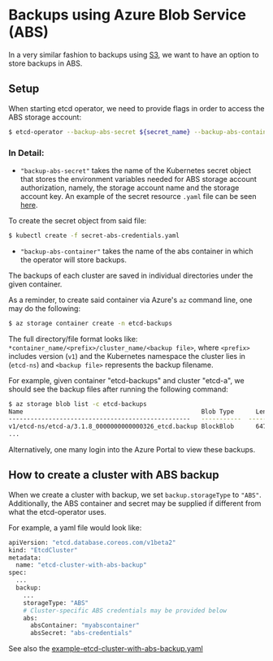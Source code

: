 # Backups using Azure Blob Service (ABS)

In a very similar fashion to backups using [S3](./s3_backup.md), we want to have an option to store backups in ABS.

## Setup

When starting etcd operator, we need to provide flags in order to access the ABS storage account:
```bash
$ etcd-operator --backup-abs-secret ${secret_name} --backup-abs-container ${container_name} ...
```

### In Detail:

- `"backup-abs-secret"` takes the name of the Kubernetes secret object that stores the environment variables needed for ABS storage account authorization, namely, the storage account name and the storage account key.  An example of the secret resource `.yaml` file can be seen [here](../../example/secret-abs-credentials.yaml.template).

To create the secret object from said file:
```bash
$ kubectl create -f secret-abs-credentials.yaml
```

- `"backup-abs-container"` takes the name of the abs container in which the operator will store backups.

The backups of each cluster are saved in individual directories under the given container.

As a reminder, to create said container via Azure's `az` command line, one may do the following:

```bash
$ az storage container create -n etcd-backups
```

The full directory/file format looks like: `*container_name/<prefix>/cluster_name/<backup file>`, where `<prefix>` includes version (`v1`) and the Kubernetes namespace the cluster lies in (`etcd-ns`) and `<backup file>` represents the backup filename.

For example, given container "etcd-backups" and cluster "etcd-a", we should see the backup files after running the following command:

```bash
$ az storage blob list -c etcd-backups
Name                                                 Blob Type      Length  Content Type              Last Modified
--------------------------------------------------   -----------  --------  ------------------------  -------------------------
v1/etcd-ns/etcd-a/3.1.8_0000000000000326_etcd.backup BlockBlob      647200  application/octet-stream  2017-06-29T20:19:32+00:00
...
```

Alternatively, one many login into the Azure Portal to view these backups.

## How to create a cluster with ABS backup

When we create a cluster with backup, we set `backup.storageType` to `"ABS"`.  Additionally, the ABS container and secret may be supplied if different from what the etcd-operator uses.

For example, a yaml file would look like:

```bash
apiVersion: "etcd.database.coreos.com/v1beta2"
kind: "EtcdCluster"
metadata:
  name: "etcd-cluster-with-abs-backup"
spec:
  ...
  backup:
    ...
    storageType: "ABS"
    # Cluster-specific ABS credentials may be provided below
    abs:
      absContainer: "myabscontainer"
      absSecret: "abs-credentials"

``` 

See also the [example-etcd-cluster-with-abs-backup.yaml](../../example/example-etcd-cluster-with-abs-backup.yaml)
